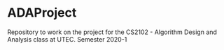 # ADAProject
Repository to work on the project for the CS2102 - Algorithm Design and Analysis class at UTEC. Semester 2020-1
